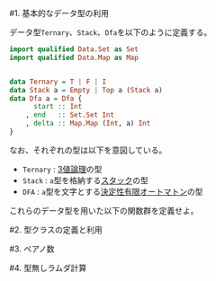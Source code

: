 #1. 基本的なデータ型の利用

データ型`Ternary`、`Stack`、`Dfa`を以下のように定義する。

```haskell
import qualified Data.Set as Set
import qualified Data.Map as Map


data Ternary = T | F | I
data Stack a = Empty | Top a (Stack a)
data Dfa a = Dfa {
      start :: Int
    , end   :: Set.Set Int
    , delta :: Map.Map (Int, a) Int
}
```

なお、それぞれの型は以下を意図している。
- `Ternary` : [3値論理](http://ja.wikipedia.org/wiki/3%E5%80%A4%E8%AB%96%E7%90%86)の型
- `Stack` : `a`型を格納する[スタック](http://ja.wikipedia.org/wiki/%E3%82%B9%E3%82%BF%E3%83%83%E3%82%AF)の型
- `DFA` : `a`型を文字とする[決定性有限オートマトン](http://ja.wikipedia.org/wiki/%E6%B1%BA%E5%AE%9A%E6%80%A7%E6%9C%89%E9%99%90%E3%82%AA%E3%83%BC%E3%83%88%E3%83%9E%E3%83%88%E3%83%B3)の型

これらのデータ型を用いた以下の関数群を定義せよ。


#2. 型クラスの定義と利用

#3. ペアノ数

#4. 型無しラムダ計算
